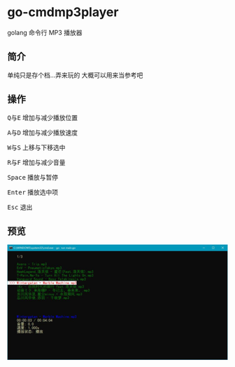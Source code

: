 # go-cmdmp3player
golang 命令行 MP3 播放器

## 简介
单纯只是存个档...弄来玩的 大概可以用来当参考吧

## 操作
<kbd>Q</kbd>与<kbd>E</kbd> 增加与减少播放位置

<kbd>A</kbd>与<kbd>D</kbd> 增加与减少播放速度

<kbd>W</kbd>与<kbd>S</kbd> 上移与下移选中

<kbd>R</kbd>与<kbd>F</kbd> 增加与减少音量

<kbd>Space</kbd> 播放与暂停

<kbd>Enter</kbd> 播放选中项

<kbd>Esc</kbd> 退出

## 预览
![预览](https://github.com/KLXLjun/go-cmdmp3player/blob/master/img/20210907223142.jpg)